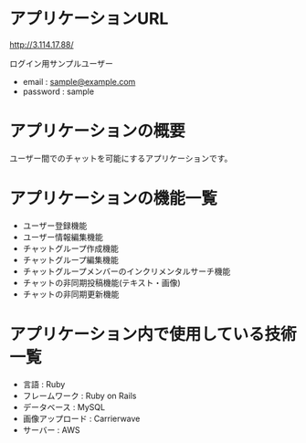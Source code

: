 # アプリケーションURL

http://3.114.17.88/

ログイン用サンプルユーザー
* email : sample@example.com
* password : sample

# アプリケーションの概要

ユーザー間でのチャットを可能にするアプリケーションです。

# アプリケーションの機能一覧

* ユーザー登録機能
* ユーザー情報編集機能
* チャットグループ作成機能
* チャットグループ編集機能
* チャットグループメンバーのインクリメンタルサーチ機能
* チャットの非同期投稿機能(テキスト・画像)
* チャットの非同期更新機能

# アプリケーション内で使用している技術一覧

* 言語 : Ruby
* フレームワーク : Ruby on Rails
* データベース : MySQL
* 画像アップロード : Carrierwave
* サーバー : AWS